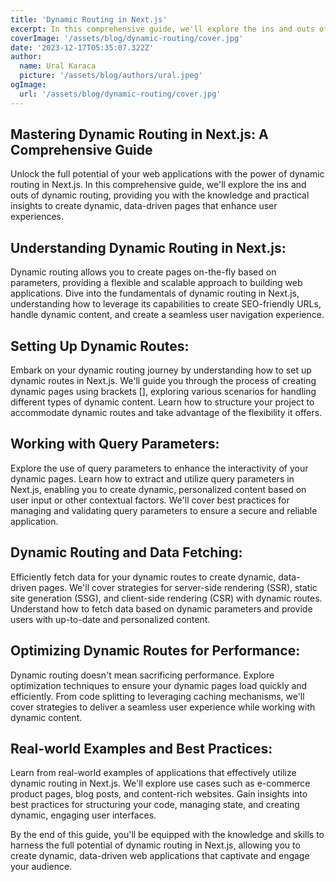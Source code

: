 ```yaml
---
title: 'Dynamic Routing in Next.js'
excerpt: In this comprehensive guide, we'll explore the ins and outs of dynamic routing, providing you with the knowledge and practical insights to create dynamic, data-driven pages that enhance user experiences.'
coverImage: '/assets/blog/dynamic-routing/cover.jpg'
date: '2023-12-17T05:35:07.322Z'
author:
  name: Ural Karaca
  picture: '/assets/blog/authors/ural.jpeg'
ogImage:
  url: '/assets/blog/dynamic-routing/cover.jpg'
---
```


## Mastering Dynamic Routing in Next.js: A Comprehensive Guide

Unlock the full potential of your web applications with the power of dynamic routing in Next.js. In this comprehensive guide, we'll explore the ins and outs of dynamic routing, providing you with the knowledge and practical insights to create dynamic, data-driven pages that enhance user experiences.

## Understanding Dynamic Routing in Next.js:
Dynamic routing allows you to create pages on-the-fly based on parameters, providing a flexible and scalable approach to building web applications. Dive into the fundamentals of dynamic routing in Next.js, understanding how to leverage its capabilities to create SEO-friendly URLs, handle dynamic content, and create a seamless user navigation experience.

## Setting Up Dynamic Routes:
Embark on your dynamic routing journey by understanding how to set up dynamic routes in Next.js. We'll guide you through the process of creating dynamic pages using brackets [], exploring various scenarios for handling different types of dynamic content. Learn how to structure your project to accommodate dynamic routes and take advantage of the flexibility it offers.

## Working with Query Parameters:
Explore the use of query parameters to enhance the interactivity of your dynamic pages. Learn how to extract and utilize query parameters in Next.js, enabling you to create dynamic, personalized content based on user input or other contextual factors. We'll cover best practices for managing and validating query parameters to ensure a secure and reliable application.

## Dynamic Routing and Data Fetching:
Efficiently fetch data for your dynamic routes to create dynamic, data-driven pages. We'll cover strategies for server-side rendering (SSR), static site generation (SSG), and client-side rendering (CSR) with dynamic routes. Understand how to fetch data based on dynamic parameters and provide users with up-to-date and personalized content.

## Optimizing Dynamic Routes for Performance:
Dynamic routing doesn't mean sacrificing performance. Explore optimization techniques to ensure your dynamic pages load quickly and efficiently. From code splitting to leveraging caching mechanisms, we'll cover strategies to deliver a seamless user experience while working with dynamic content.

## Real-world Examples and Best Practices:
Learn from real-world examples of applications that effectively utilize dynamic routing in Next.js. We'll explore use cases such as e-commerce product pages, blog posts, and content-rich websites. Gain insights into best practices for structuring your code, managing state, and creating dynamic, engaging user interfaces.

By the end of this guide, you'll be equipped with the knowledge and skills to harness the full potential of dynamic routing in Next.js, allowing you to create dynamic, data-driven web applications that captivate and engage your audience.

